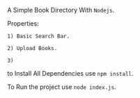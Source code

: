 A Simple Book Directory With `Nodejs`.

Properties:

    1) Basic Search Bar.
    
    2) Upload Books.
    
    3) 


to Install All Dependencies use `npm install`.


To Run the project use `node index.js`.
